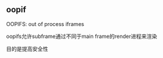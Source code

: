 ## oopif
OOPIFS: out of process iframes  

oopifs允许subframe通过不同于main frame的render进程来渲染 

目的是提高安全性  



